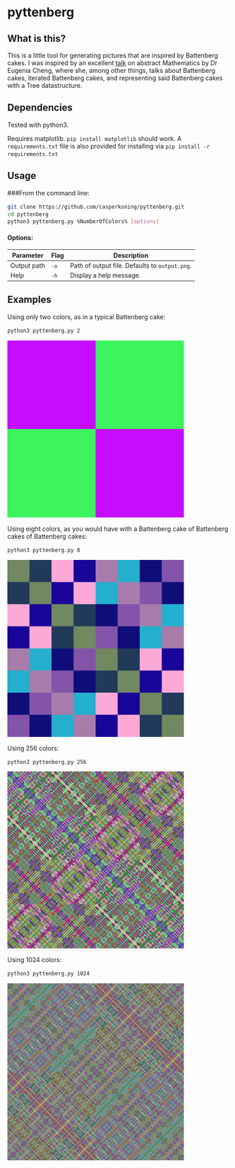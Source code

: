 # pyttenberg

## What is this?
This is a little tool for generating pictures that are inspired by Battenberg cakes.
I was inspired by an excellent [talk](https://www.youtube.com/watch?v=j7BArZJxL9M) on abstract Mathematics by Dr Eugenia
Cheng, where she, among other things, talks about Battenberg cakes, iterated Battenberg cakes, and representing said
Battenberg cakes with a Tree datastructure.

## Dependencies

Tested with python3.

Requires matplotlib. `pip install matplotlib` should work. A `requirements.txt` file is also provided for installing via
`pip install -r requirements.txt`

## Usage
###From the command line:

```bash
git clone https://github.com/casperkoning/pyttenberg.git
cd pyttenberg
python3 pyttenberg.py %NumberOfColors% [options]
```

#### Options:
Parameter   | Flag | Description
------------|------|------------
Output path | `-o` | Path of output file. Defaults to `output.png`.
Help        | `-h` | Display a help message.

## Examples

Using only two colors, as in a typical Battenberg cake:

```bash
python3 pyttenberg.py 2
```

<img src="/examples/output_2_colors.png" width="400">

Using eight colors, as you would have with a Battenberg cake of Battenberg cakes of Battenberg cakes:

```bash
python3 pyttenberg.py 8
```

<img src="/examples/output_8_colors.png" width="400">


Using 256 colors:

```bash
python3 pyttenberg.py 256
```

<img src="/examples/output_256_colors.png" width="400">

Using 1024 colors:

```bash
python3 pyttenberg.py 1024
```

<img src="/examples/output_1024_colors.png" width="400">

